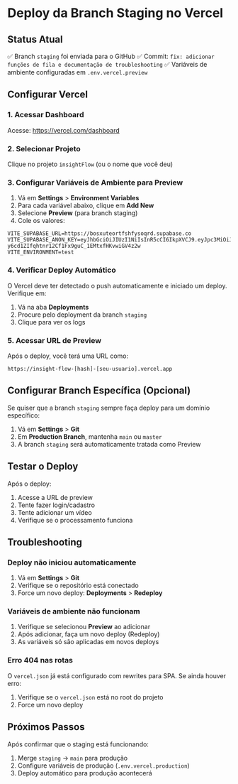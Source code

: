 # Deploy da Branch Staging no Vercel

## Status Atual

✅ Branch `staging` foi enviada para o GitHub
✅ Commit: `fix: adicionar funções de fila e documentação de troubleshooting`
✅ Variáveis de ambiente configuradas em `.env.vercel.preview`

## Configurar Vercel

### 1. Acessar Dashboard

Acesse: https://vercel.com/dashboard

### 2. Selecionar Projeto

Clique no projeto `insightFlow` (ou o nome que você deu)

### 3. Configurar Variáveis de Ambiente para Preview

1. Vá em **Settings** > **Environment Variables**
2. Para cada variável abaixo, clique em **Add New**
3. Selecione **Preview** (para branch staging)
4. Cole os valores:

```
VITE_SUPABASE_URL=https://bosxuteortfshfysoqrd.supabase.co
VITE_SUPABASE_ANON_KEY=eyJhbGciOiJIUzI1NiIsInR5cCI6IkpXVCJ9.eyJpc3MiOiJzdXBhYmFzZSIsInJlZiI6ImJvc3h1dGVvcnRmc2hmeXNvcXJkIiwicm9sZSI6ImFub24iLCJpYXQiOjE3NjA0ODk4MzQsImV4cCI6MjA3NjA2NTgzNH0.-y6cd1ZIfqhtnr12Cf1Fx9guC_1EMtxfHKvwiGV4z2w
VITE_ENVIRONMENT=test
```

### 4. Verificar Deploy Automático

O Vercel deve ter detectado o push automaticamente e iniciado um deploy. Verifique em:

1. Vá na aba **Deployments**
2. Procure pelo deployment da branch `staging`
3. Clique para ver os logs

### 5. Acessar URL de Preview

Após o deploy, você terá uma URL como:
```
https://insight-flow-[hash]-[seu-usuario].vercel.app
```

## Configurar Branch Específica (Opcional)

Se quiser que a branch `staging` sempre faça deploy para um domínio específico:

1. Vá em **Settings** > **Git**
2. Em **Production Branch**, mantenha `main` ou `master`
3. A branch `staging` será automaticamente tratada como Preview

## Testar o Deploy

Após o deploy:

1. Acesse a URL de preview
2. Tente fazer login/cadastro
3. Tente adicionar um vídeo
4. Verifique se o processamento funciona

## Troubleshooting

### Deploy não iniciou automaticamente

1. Vá em **Settings** > **Git**
2. Verifique se o repositório está conectado
3. Force um novo deploy: **Deployments** > **Redeploy**

### Variáveis de ambiente não funcionam

1. Verifique se selecionou **Preview** ao adicionar
2. Após adicionar, faça um novo deploy (Redeploy)
3. As variáveis só são aplicadas em novos deploys

### Erro 404 nas rotas

O `vercel.json` já está configurado com rewrites para SPA. Se ainda houver erro:

1. Verifique se o `vercel.json` está no root do projeto
2. Force um novo deploy

## Próximos Passos

Após confirmar que o staging está funcionando:

1. Merge `staging` → `main` para produção
2. Configure variáveis de produção (`.env.vercel.production`)
3. Deploy automático para produção acontecerá
